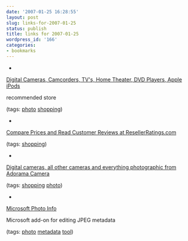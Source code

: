 ```yaml
---
date: '2007-01-25 16:28:55'
layout: post
slug: links-for-2007-01-25
status: publish
title: links for 2007-01-25
wordpress_id: '166'
categories:
- bookmarks
---
```



	
  *
		

[Digital Cameras, Camcorders, TV's, Home Theater, DVD Players, Apple iPods](http://www.bhphotovideo.com/)


		

recommended store


		

(tags: [photo](http://del.icio.us/eob/photo) [shopping](http://del.icio.us/eob/shopping))


	

	
  *
		

[Compare Prices and Read Customer Reviews at ResellerRatings.com](http://www.resellerratings.com/)


		

(tags: [shopping](http://del.icio.us/eob/shopping))


	

	
  *
		

[Digital cameras, all other cameras and everything photographic from Adorama Camera](http://www.adorama.com/)


		

(tags: [shopping](http://del.icio.us/eob/shopping) [photo](http://del.icio.us/eob/photo))


	

	
  *
		

[Microsoft Photo Info](http://www.microsoft.com/windowsxp/using/digitalphotography/prophoto/photoinfo.mspx)


		

Microsoft add-on for editing JPEG metadata


		

(tags: [photo](http://del.icio.us/eob/photo) [metadata](http://del.icio.us/eob/metadata) [tool](http://del.icio.us/eob/tool))


	



